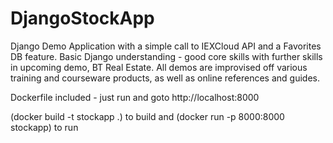 # DjangoStockApp

Django Demo Application with a simple call to IEXCloud API and a Favorites DB feature. Basic Django understanding - good core skills
with further skills in upcoming demo, BT Real Estate. All demos are improvised off various training and courseware products, as well as
online references and guides.

Dockerfile included - just run and goto http://localhost:8000

(docker build -t stockapp .) to build and (docker run -p 8000:8000 stockapp) to run

